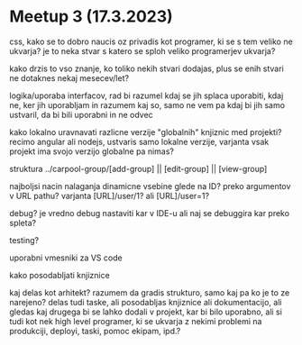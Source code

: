 # Meetup 3 (17.3.2023)

css, kako se to dobro naucis oz privadis kot programer, ki se s tem veliko ne ukvarja? je to neka stvar s katero se sploh veliko programerjev ukvarja?

kako drzis to vso znanje, ko toliko nekih stvari dodajas, plus se enih stvari ne dotaknes nekaj mesecev/let?
  
logika/uporaba interfacov, rad bi razumel kdaj se jih splaca uporabiti, kdaj ne, ker jih uporabljam in razumem kaj so, samo ne vem pa kdaj bi jih samo ustvaril, da bi bili uporabni in ne odvec
  
kako lokalno uravnavati razlicne verzije "globalnih" knjiznic med projekti? recimo angular ali nodejs, ustvaris samo lokalne verzije, varjanta vsak projekt ima svojo verzijo globalne pa nimas?
  
struktura ../carpool-group/[add-group] || [edit-group] || [view-group]
  
najboljsi nacin nalaganja dinamicne vsebine glede na ID? preko argumentov v URL pathu? varjanta [URL]/user/1? ali [URL]/user=1?

debug? je vredno debug nastaviti kar v IDE-u ali naj se debuggira kar preko spleta?

testing?

uporabni vmesniki za VS code

kako posodabljati knjiznice

kaj delas kot arhitekt? razumem da gradis strukturo, samo kaj pa ko je to ze narejeno? delas tudi taske, ali posodabljas knjiznice ali dokumentacijo, ali gledas kaj drugega bi se lahko dodali v projekt, kar bi bilo uporabno, ali si tudi kot nek high level programer, ki se ukvarja z nekimi problemi na produkciji, deployi, taski, pomoc ekipam, ipd.?